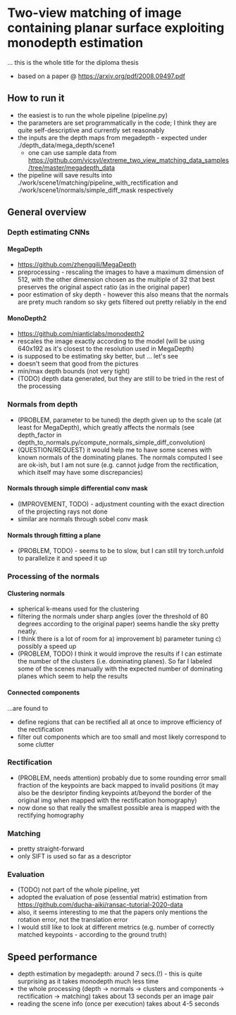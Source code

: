 # Two-view matching of image containing planar surface exploiting monodepth estimation

... this is the whole title for the diploma thesis 

* based on a paper @ https://arxiv.org/pdf/2008.09497.pdf

## How to run it

* the easiest is to run the whole pipeline (pipeline.py)
* the parameters are set programmatically in the code; I think they are quite self-descriptive and currently set reasonably
* the inputs are the depth maps from megadepth - expected under ./depth_data/mega_depth/scene1
  * one can use sample data from https://github.com/vicsyl/extreme_two_view_matching_data_samples/tree/master/megadepth_data
* the pipeline will save results into ./work/scene1/matching/pipeline_with_rectification and 
./work/scene1/normals/simple_diff_mask respectively

## General overview

### Depth estimating CNNs

#### MegaDepth

* https://github.com/zhengqili/MegaDepth
* preprocessing - rescaling the images to have a maximum dimension of 512, with the other
dimension chosen as the multiple of 32 that best preserves the original aspect ratio (as in the original paper)
* poor estimation of sky depth - however this also means that the normals are prety much random so sky gets filtered out pretty reliably in the end

#### MonoDepth2

* https://github.com/nianticlabs/monodepth2
* rescales the image exactly according to the model (will be using 640x192 as it's closest to the resolution used in MegaDepth)
* is supposed to be estimating sky better, but ... let's see
* doesn't seem that good from the pictures
* min/max depth bounds (not very tight)
* (TODO) depth data generated, but they are still to be tried in the rest of the processing 

### Normals from depth

* (PROBLEM, parameter to be tuned) the depth given up to the scale (at least for MegaDepth), which greatly affects the normals (see depth_factor in depth_to_normals.py/compute_normals_simple_diff_convolution)
* (QUESTION/REQUEST) it would help me to have some scenes with known normals of the dominating planes. The normals computed I see are ok-ish, but I am not sure (e.g. cannot judge from the rectification, which itself may have some discrepancies) 

#### Normals through simple differential conv mask

* (IMPROVEMENT, TODO) - adjustment counting with the exact direction of the projecting rays not done 
* similar are normals through sobel conv mask

#### Normals through fitting a plane

* (PROBLEM, TODO) - seems to be to slow, but I can still try torch.unfold to parallelize it and speed it up

### Processing of the normals

#### Clustering normals

* spherical k-means used for the clustering
* filtering the normals under sharp angles (over the threshold of 80 degrees according to the original paper) seems handle the sky pretty neatly. 
* I think there is a lot of room for a) improvement b) parameter tuning c) possibly a speed up
* (PROBLEM, TODO) I think it would improve the results if I can estimate the number of the clusters (i.e. dominating planes). 
So far I labeled some of the scenes manually with the expected number of dominating planes which seem to help the results

#### Connected components

...are found to 
* define regions that can be rectified all at once to improve efficiency of the rectification
* filter out components which are too small and most likely correspond to some clutter  

### Rectification

* (PROBLEM, needs attention) probably due to some rounding error small fraction of the keypoints are back mapped to invalid positions 
(it may also be the desriptor finding keypoints at/beyond the border of the original img when mapped with the rectification homography)
* now done so that really the smallest possible area is mapped with the rectifying homography

### Matching

* pretty straight-forward
* only SIFT is used so far as a descriptor 

### Evaluation

* (TODO) not part of the whole pipeline, yet
* adopted the evaluation of pose (essential matrix) estimation from https://github.com/ducha-aiki/ransac-tutorial-2020-data
* also, it seems interesting to me that the papers only mentions the rotation error, not the translation error 
* I would still like to look at different metrics (e.g. number of correctly matched keypoints - according to the ground truth)

## Speed performance

* depth estimation by megadepth: around 7 secs.(!) - this is quite surprising as it takes monodepth much less time   
* the whole processing (depth -> normals -> clusters and components -> rectification -> matching) takes about 13 seconds 
per an image pair
* reading the scene info (once per execution) takes about 4-5 seconds 
